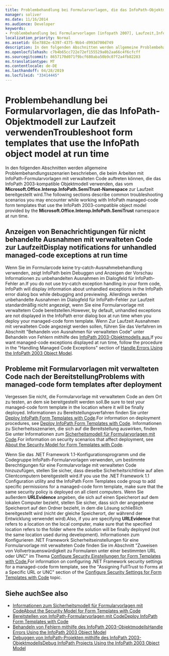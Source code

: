 ```yaml
---
title: Problembehandlung bei Formularvorlagen, die das InfoPath-Objektmodell zur Laufzeit verwenden
manager: soliver
ms.date: 11/16/2014
ms.audience: Developer
keywords:
- Problembehandlung bei Formularvorlagen [infopath 2007], Laufzeit,InfoPath 2003-kompatible Formularvorlagen, Problembehandlung zur Laufzeit
localization_priority: Normal
ms.assetid: 65e7882e-6397-4375-9bb4-d993d700d749
description: In den folgenden Abschnitten werden allgemeine Problembehandlungsszenarien beschrieben, die beim Arbeiten mit InfoPath-Formularvorlagen mit verwalteten Code auftreten können, die das infoPath 2003-kompatible Objektmodell verwenden, das von Microsoft bereitgestellt wird. Office.Interop.InfoPath.SemiTrust-Namespace zur Laufzeit.
ms.openlocfilehash: c7b4b65cc722e72ef155529a0b2aa66c4f6cfcff
ms.sourcegitcommit: 8657170d071f9bcf680aba50b9c07f2a4fb82283
ms.translationtype: MT
ms.contentlocale: de-DE
ms.lasthandoff: 04/28/2019
ms.locfileid: "33414445"
---
```

# <a name="troubleshoot-form-templates-that-use-the-infopath-object-model-at-run-time"></a><span data-ttu-id="e7f39-104">Problembehandlung bei Formularvorlagen, die das InfoPath-Objektmodell zur Laufzeit verwenden</span><span class="sxs-lookup"><span data-stu-id="e7f39-104">Troubleshoot form templates that use the InfoPath object model at run time</span></span>

<span data-ttu-id="e7f39-105">In den folgenden Abschnitten werden allgemeine Problembehandlungsszenarien beschrieben, die beim Arbeiten mit InfoPath-Formularvorlagen mit verwalteten Code auftreten können, die das InfoPath 2003-kompatible Objektmodell verwenden, das vom **Microsoft.Office.Interop.InfoPath.SemiTrust-Namespace** zur Laufzeit bereitgestellt wird.</span><span class="sxs-lookup"><span data-stu-id="e7f39-105">The following sections describe common troubleshooting scenarios you may encounter while working with InfoPath managed-code form templates that use the InfoPath 2003-compatible object model provided by the **Microsoft.Office.Interop.InfoPath.SemiTrust** namespace at run time.</span></span> 
  
## <a name="display-notifications-for-unhandled-managed-code-exceptions-at-run-time"></a><span data-ttu-id="e7f39-106">Anzeigen von Benachrichtigungen für nicht behandelte Ausnahmen mit verwalteten Code zur Laufzeit</span><span class="sxs-lookup"><span data-stu-id="e7f39-106">Display notifications for unhandled managed-code exceptions at run time</span></span>

<span data-ttu-id="e7f39-107">Wenn Sie im Formularcode keine try-catch-Ausnahmebehandlung verwenden, zeigt InfoPath beim Debuggen und Anzeigen der Vorschau Informationen zu unbehandelten Ausnahmen im Dialogfeld für InfoPath-Fehler an.</span><span class="sxs-lookup"><span data-stu-id="e7f39-107">If you do not use try-catch exception handling in your form code, InfoPath will display information about unhandled exceptions in the InfoPath error dialog box while debugging and previewing.</span></span> <span data-ttu-id="e7f39-108">Allerdings werden unbehandelte Ausnahmen im Dialogfeld für InfoPath-Fehler zur Laufzeit standardmäßig nicht angezeigt, wenn Sie eine Formularvorlage mit verwaltetem Code bereitstellen.</span><span class="sxs-lookup"><span data-stu-id="e7f39-108">However, by default, unhandled exceptions are not displayed in the InfoPath error dialog box at run time when you deploy your managed-code form template.</span></span> <span data-ttu-id="e7f39-109">Wenn Zur Laufzeit Ausnahmen mit verwalteten Code angezeigt werden sollen, führen Sie das Verfahren im Abschnitt "Behandeln von Ausnahmen für verwalteten Code" unter Behandeln von Fehlern mithilfe des [InfoPath 2003-Objektmodells aus.](how-to-handle-errors-using-the-infopath-2003-object-model.md)</span><span class="sxs-lookup"><span data-stu-id="e7f39-109">If you want managed-code exceptions displayed at run time, follow the procedure in the "Handling Managed Code Exceptions" section of [Handle Errors Using the InfoPath 2003 Object Model](how-to-handle-errors-using-the-infopath-2003-object-model.md).</span></span>
  
## <a name="problems-with-managed-code-form-templates-after-deployment"></a><span data-ttu-id="e7f39-110">Probleme mit Formularvorlagen mit verwalteten Code nach der Bereitstellung</span><span class="sxs-lookup"><span data-stu-id="e7f39-110">Problems with managed-code form templates after deployment</span></span>

<span data-ttu-id="e7f39-111">Vergessen Sie nicht, die Formularvorlage mit verwaltetem Code an dem Ort zu testen, an dem sie bereitgestellt werden soll.</span><span class="sxs-lookup"><span data-stu-id="e7f39-111">Be sure to test your managed-code form template in the location where it will be finally deployed.</span></span> <span data-ttu-id="e7f39-112">Informationen zu Bereitstellungsverfahren finden Sie unter [Deploy InfoPath Form Templates with Code](how-to-deploy-infopath-form-templates-with-code.md).</span><span class="sxs-lookup"><span data-stu-id="e7f39-112">For information on deployment procedures, see [Deploy InfoPath Form Templates with Code](how-to-deploy-infopath-form-templates-with-code.md).</span></span> <span data-ttu-id="e7f39-113">Informationen zu Sicherheitsszenarien, die sich auf die Bereitstellung auswirken, finden Sie unter Informationen zum [Sicherheitsmodell für Formularvorlagen mit Code](about-the-security-model-for-form-templates-with-code.md).</span><span class="sxs-lookup"><span data-stu-id="e7f39-113">For information on security scenarios that affect deployment, see [About the Security Model for Form Templates with Code](about-the-security-model-for-form-templates-with-code.md).</span></span>
  
<span data-ttu-id="e7f39-114">Wenn Sie das .NET Framework 1.1-Konfigurationsprogramm und die Codegruppe InfoPath-Formularvorlagen verwenden, um bestimmte Berechtigungen für eine Formularvorlage mit verwalteten Code hinzuzufügen, stellen Sie sicher, dass dieselbe Sicherheitsrichtlinie auf allen Clientcomputern bereitgestellt wird.</span><span class="sxs-lookup"><span data-stu-id="e7f39-114">If you use the .NET Framework 1.1 Configuration utility and the InfoPath Form Templates code group to add specific permissions for a managed-code form template, make sure that the same security policy is deployed on all client computers.</span></span> <span data-ttu-id="e7f39-115">Wenn Sie außerdem **URLEvidence** angeben, die sich auf einen Speicherort auf dem lokalen Computer bezieht, stellen Sie sicher, dass sich der angegebene Speicherort auf den Ordner bezieht, in dem die Lösung schließlich bereitgestellt wird (nicht der gleiche Speicherort, der während der Entwicklung verwendet wird).</span><span class="sxs-lookup"><span data-stu-id="e7f39-115">Also, if you are specifying **URLEvidence** that refers to a location on the local computer, make sure that the specified location refers to the folder where the solution will be finally deployed (not the same location used during development).</span></span> <span data-ttu-id="e7f39-116">Informationen zum Konfigurieren .NET Framework Sicherheitseinstellungen für eine Formularvorlage mit verwalteten Code finden Sie im Abschnitt "Zuweisen von Vollvertrauenswürdigkeit zu Formularen unter einer bestimmten URL oder UNC" im Thema [Configure Security Einstellungen for Form Templates with Code.](how-to-configure-security-settings-for-form-templates-with-code.md)</span><span class="sxs-lookup"><span data-stu-id="e7f39-116">For information on configuring .NET Framework security settings for a managed-code form template, see the "Assigning FullTrust to Forms at a Specific URL or UNC" section of the [Configure Security Settings for Form Templates with Code](how-to-configure-security-settings-for-form-templates-with-code.md) topic.</span></span> 
  
## <a name="see-also"></a><span data-ttu-id="e7f39-117">Siehe auch</span><span class="sxs-lookup"><span data-stu-id="e7f39-117">See also</span></span>

- [<span data-ttu-id="e7f39-118">Informationen zum Sicherheitsmodell für Formularvorlagen mit Code</span><span class="sxs-lookup"><span data-stu-id="e7f39-118">About the Security Model for Form Templates with Code</span></span>](about-the-security-model-for-form-templates-with-code.md)
- [<span data-ttu-id="e7f39-119">Bereitstellen von InfoPath-Formularvorlagen mit Code</span><span class="sxs-lookup"><span data-stu-id="e7f39-119">Deploy InfoPath Form Templates with Code</span></span>](how-to-deploy-infopath-form-templates-with-code.md)
- [<span data-ttu-id="e7f39-120">Behandeln von Fehlern mithilfe des InfoPath 2003-Objektmodells</span><span class="sxs-lookup"><span data-stu-id="e7f39-120">Handle Errors Using the InfoPath 2003 Object Model</span></span>](how-to-handle-errors-using-the-infopath-2003-object-model.md)
- [<span data-ttu-id="e7f39-121">Debuggen von InfoPath-Projekten mithilfe des InfoPath 2003-Objektmodells</span><span class="sxs-lookup"><span data-stu-id="e7f39-121">Debug InfoPath Projects Using the InfoPath 2003 Object Model</span></span>](how-to-debug-infopath-projects-using-the-infopath-2003-object-model.md)

